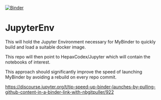 [![Binder](https://mybinder.org/badge_logo.svg)](https://mybinder.org/v2/gh/HepaxCodex/JupyterEnv/main?urlpath=git-pull?repo=https://github.com/HepaxCodex/Jupyter)

# JupyterEnv

This will hold the Jupyter Environment necessary for MyBinder to quickly build and load a suitable docker image.

This repo will then point to HepaxCodex/Jupyter which will contain the notebooks of interest.

This approach should significantly improve the speed of launching MyBinder by avoiding a rebuild on every repo commit.

https://discourse.jupyter.org/t/tip-speed-up-binder-launches-by-pulling-github-content-in-a-binder-link-with-nbgitpuller/922
